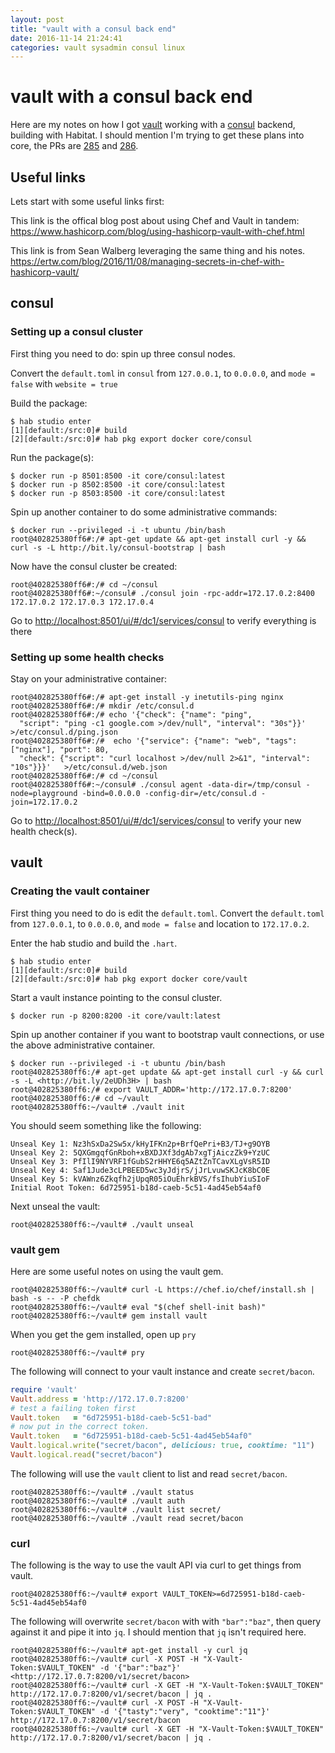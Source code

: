 ```yaml
---
layout: post
title: "vault with a consul back end"
date: 2016-11-14 21:24:41
categories: vault sysadmin consul linux
---
```


# vault with a consul back end

Here are my notes on how I got [vault][vault] working with a [consul][consul] backend,
building with Habitat. I should mention I'm trying to get these plans into core,
the PRs are [285][285] and [286][286].

## Useful links

Lets start with some useful links first:

This link is the offical blog post about using Chef and Vault in tandem:
<https://www.hashicorp.com/blog/using-hashicorp-vault-with-chef.html>

This link is from Sean Walberg leveraging the same thing and his notes.
<https://ertw.com/blog/2016/11/08/managing-secrets-in-chef-with-hashicorp-vault/>

## consul

### Setting up a consul cluster

First thing you need to do: spin up three consul nodes.

Convert the `default.toml` in `consul` from `127.0.0.1`, to `0.0.0.0`, and
`mode = false` with `website = true`

Build the package:

```shell
$ hab studio enter
[1][default:/src:0]# build
[2][default:/src:0]# hab pkg export docker core/consul
```

Run the package(s):

```shell
$ docker run -p 8501:8500 -it core/consul:latest
$ docker run -p 8502:8500 -it core/consul:latest
$ docker run -p 8503:8500 -it core/consul:latest
```

Spin up another container to do some administrative commands:

```shell
$ docker run --privileged -i -t ubuntu /bin/bash
root@402825380ff6#:/# apt-get update && apt-get install curl -y && curl -s -L http://bit.ly/consul-bootstrap | bash
```

Now have the consul cluster be created:

```shell
root@402825380ff6#:/# cd ~/consul
root@402825380ff6#:~/consul# ./consul join -rpc-addr=172.17.0.2:8400 172.17.0.2 172.17.0.3 172.17.0.4
```

Go to <http://localhost:8501/ui/#/dc1/services/consul> to verify everything is there

### Setting up some health checks

Stay on your administrative container:

```shell
root@402825380ff6#:/# apt-get install -y inetutils-ping nginx
root@402825380ff6#:/# mkdir /etc/consul.d
root@402825380ff6#:/# echo '{"check": {"name": "ping",
  "script": "ping -c1 google.com >/dev/null", "interval": "30s"}}'   >/etc/consul.d/ping.json
root@402825380ff6#:/#  echo '{"service": {"name": "web", "tags": ["nginx"], "port": 80,
  "check": {"script": "curl localhost >/dev/null 2>&1", "interval": "10s"}}}'   >/etc/consul.d/web.json
root@402825380ff6#:/# cd ~/consul
root@402825380ff6#:~/consul# ./consul agent -data-dir=/tmp/consul -node=playground -bind=0.0.0.0 -config-dir=/etc/consul.d -join=172.17.0.2
```

Go to <http://localhost:8501/ui/#/dc1/services/consul> to verify your new health check(s).

## vault

### Creating the vault container

First thing you need to do is edit the `default.toml`.
Convert the `default.toml` from `127.0.0.1`, to `0.0.0.0`, and `mode = false`
and location to `172.17.0.2`.

Enter the hab studio and build the `.hart`.

```shell
$ hab studio enter
[1][default:/src:0]# build
[2][default:/src:0]# hab pkg export docker core/vault
```

Start a vault instance pointing to the consul cluster.

```shell
$ docker run -p 8200:8200 -it core/vault:latest
```

Spin up another container if you want to bootstrap vault connections, or use
the above administrative container.

```shell
$ docker run --privileged -i -t ubuntu /bin/bash
root@402825380ff6:/# apt-get update && apt-get install curl -y && curl -s -L <http://bit.ly/2eUDh3H> | bash
root@402825380ff6:/# export VAULT_ADDR='http://172.17.0.7:8200'
root@402825380ff6:/# cd ~/vault
root@402825380ff6:~/vault# ./vault init
```

You should seem something like the following:

```
Unseal Key 1: Nz3hSxDa2Sw5x/kHyIFKn2p+BrfQePri+B3/TJ+g9OYB
Unseal Key 2: 5QXGmgqfGnRboh+xBXDJXf3dgAb7xgTjAiczZk9+YzUC
Unseal Key 3: PfIlI9NYVRF1fGubS2rHHYE6q5AZtZnTCavXLgVsR5ID
Unseal Key 4: Saf1Jude3cLPBEED5wc3yJdjrS/jJrLvuwSKJcK8bC0E
Unseal Key 5: kVAWnz6Zkqfh2jUpqR05iOuEhrkBVS/fsIhubYiuSIoF
Initial Root Token: 6d725951-b18d-caeb-5c51-4ad45eb54af0
```

Next unseal the vault:

```shell
root@402825380ff6:~/vault# ./vault unseal
```

### vault gem

Here are some useful notes on using the vault gem.

```shell
root@402825380ff6:~/vault# curl -L https://chef.io/chef/install.sh | bash -s -- -P chefdk
root@402825380ff6:~/vault# eval "$(chef shell-init bash)"
root@402825380ff6:~/vault# gem install vault
```

When you get the gem installed, open up `pry`

```shell
root@402825380ff6:~/vault# pry
```

The following will connect to your vault instance and create `secret/bacon`.

```ruby
require 'vault'
Vault.address = 'http://172.17.0.7:8200'
# test a failing token first
Vault.token   = "6d725951-b18d-caeb-5c51-bad"
# now put in the correct token.
Vault.token   = "6d725951-b18d-caeb-5c51-4ad45eb54af0"
Vault.logical.write("secret/bacon", delicious: true, cooktime: "11")
Vault.logical.read("secret/bacon")
```

The following will use the `vault` client to list and read `secret/bacon`.

```shell
root@402825380ff6:~/vault# ./vault status
root@402825380ff6:~/vault# ./vault auth
root@402825380ff6:~/vault# ./vault list secret/
root@402825380ff6:~/vault# ./vault read secret/bacon
```

### curl

The following is the way to use the vault API via curl to get things from
vault.

```shell
root@402825380ff6:~/vault# export VAULT_TOKEN>=6d725951-b18d-caeb-5c51-4ad45eb54af0
```

The following will overwrite `secret/bacon` with with `"bar":"baz"`, then query
against it and pipe it into `jq`. I should mention that `jq` isn't required here.

```shell
root@402825380ff6:~/vault# apt-get install -y curl jq
root@402825380ff6:~/vault# curl -X POST -H "X-Vault-Token:$VAULT_TOKEN" -d '{"bar":"baz"}' <http://172.17.0.7:8200/v1/secret/bacon>
root@402825380ff6:~/vault# curl -X GET -H "X-Vault-Token:$VAULT_TOKEN" http://172.17.0.7:8200/v1/secret/bacon | jq .
root@402825380ff6:~/vault# curl -X POST -H "X-Vault-Token:$VAULT_TOKEN" -d '{"tasty":"very", "cooktime":"11"}' http://172.17.0.7:8200/v1/secret/bacon
root@402825380ff6:~/vault# curl -X GET -H "X-Vault-Token:$VAULT_TOKEN" http://172.17.0.7:8200/v1/secret/bacon | jq .
```

[vault]: https://vaultproject.io
[consul]: https://www.consul.io
[285]: https://github.com/habitat-sh/core-plans/pull/285
[286]:https://github.com/habitat-sh/core-plans/pull/286
